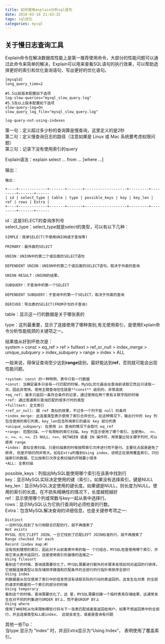 ```yaml
---
title: 如何使用explain分析sql语句
date: 2018-03-16 21:43:32
tags: sql优化
categories: mysql
---
```


## 关于慢日志查询工具
Explain命令在解决数据库性能上是第一推荐使用命令，大部分的性能问题可以通过此命令来简单的解决，Explain可以用来查看SQL语句的执行效果，可以帮助选择更好的索引和优化查询语句，写出更好的优化语句。

```
[mysqld]  
long_query_time=2  

#5.5以前版本配置如下选项  
log-slow-queries="mysql_slow_query.log"  
#5.5及以上版本配置如下选项  
slow-query-log=On  
slow_query_log_file="mysql_slow_query.log"  

log-query-not-using-indexes  
```

第一句：定义超过多少秒的查询算是慢查询，这里定义的是2秒  
第二句：定义慢查询日志的路径（注意如果是 Linux 或 Mac 系统要考虑权限问题）  
第三句：记录下没有使用索引的query  

Explain语法：explain select … from … [where …]


输出：  
```
输出：

+----+-------------+-------+-------+-------------------+---------+---------+-------+------
| id | select_type | table | type | possible_keys | key | key_len | ref | rows | Extra |
+----+-------------+-------+-------+-------------------+---------+---------+-------+------
```

id：这是SELECT的查询序列号  
select_type：select_type就是select的类型，可以有以下几种：  
```
SIMPLE：简单SELECT(不使用UNION或子查询等)
 
PRIMARY：最外面的SELECT
 
UNION：UNION中的第二个或后面的SELECT语句
 
DEPENDENT UNION：UNION中的第二个或后面的SELECT语句，取决于外面的查询
 
UNION RESULT：UNION的结果。
 
SUBQUERY：子查询中的第一个SELECT
 
DEPENDENT SUBQUERY：子查询中的第一个SELECT，取决于外面的查询
 
DERIVED：导出表的SELECT(FROM子句的子查询)

```

table：显示这一行的数据是关于哪张表的

type：这列最重要，显示了连接使用了哪种类别,有无使用索引，是使用Explain命令分析性能瓶颈的关键项之一。

结果值从好到坏依次是：  
system > const > eq_ref > ref > fulltext > ref_or_null > index_merge > unique_subquery > index_subquery > range > index > ALL
 
一般来说，得保证查询至少达到**range**级别，最好能达到**ref**，否则就可能会出现性能问题。  
 
 ```
•system: const 的一种特例，表中只有一行数据
•const: 当确定最多只会有一行匹配的时候，MySQL优化器会在查询前读取它而且只读取一次，因此非常快。使用主键查询往往就是**const** 级别的，非常高效
•eq_ref: 最多只返回一条符合条件的记录，通过使用在两个表有关联字段的时候
•ref: 通过普通索引查询匹配的很多行时的类型
•fulltext: 全文索引
•ref_or_null: 跟 ref 类似的效果，不过多一个列不能 null 的条件
•index_merge: 此连接类型表示使用了索引合并优化。在这种情况下，输出行中的 key 列包含使用的索引列表，key_len包含所用索引的最长 key 部分列表
•unique_subquery: 在使用 in 查询的情况下会取代 eq_ref
•range: 范围扫描，一个有限制的索引扫描。key 列显示使用了哪个索引。当使用=、 <>、>、>=、<、<=、IS NULL、<=>、BETWEEN 或者 IN 操作符，用常量比较关键字列时,可以使用 range
•index: 类似全表扫描，只是扫描表的时候按照索引次序进行而不是行。主要优点就是避免了排序, 但是开销仍然非常大。如在Extra列看到Using index，说明正在使用覆盖索引，只扫描索引的数据，它比按索引次序全表扫描的开销要小很多
•ALL: 全表扫描
```

possible_keys：列指出MySQL能使用哪个索引在该表中找到行  
key：显示MySQL实际决定使用的键（索引）。如果没有选择索引，键是NULL  
key_len：显示MySQL决定使用的键长度。如果键是NULL，则长度为NULL。使用的索引的长度。在不损失精确性的情况下，长度越短越好  
ref：显示使用哪个列或常数与key一起从表中选择行。  
rows：显示MySQL认为它执行查询时必须检查的行数。  
Extra：包含MySQL解决查询的详细信息，也是关键参考项之一:

```
Distinct
一旦MYSQL找到了与行相联合匹配的行，就不再搜索了 
Not exists
MYSQL 优化了LEFT JOIN，一旦它找到了匹配LEFT JOIN标准的行，就不再搜索了
Range checked for each 
Record（index map:#）
没有找到理想的索引，因此对于从前面表中来的每一 个行组合，MYSQL检查使用哪个索引，并用它来从表中返回行。这是使用索引的最慢的连接之一 
Using filesort
看到这个的时候，查询就需要优化了。MYSQL需要进行额外的步骤来发现如何对返回的行排序。它根据连接类型以及存储排序键值和匹配条件的全部行的行指针来排序全部行
Using index
列数据是从仅仅使用了索引中的信息而没有读取实际的行动的表返回的，这发生在对表 的全部的请求列都是同一个索引的部分的时候
Using temporary
看到这个的时候，查询需要优化了。这 里，MYSQL需要创建一个临时表来存储结果，这通常发生在对不同的列集进行ORDER BY上，而不是GROUP BY上
Using where
使用了WHERE从句来限制哪些行将与下一张表匹配或者是返回给用户。如果不想返回表中的全部行，并且连接类型ALL或index， 这就会发生，或者是查询有问题
```


其他一些Tip：  
当type 显示为 “index” 时，并且Extra显示为“Using Index”， 表明使用了覆盖索引。